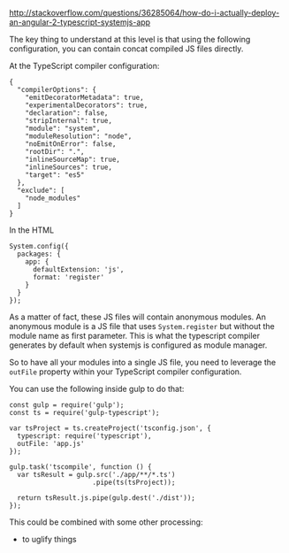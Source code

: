 http://stackoverflow.com/questions/36285064/how-do-i-actually-deploy-an-angular-2-typescript-systemjs-app


The key thing to understand at this level is that using the following configuration, you can contain concat compiled JS files directly.

At the TypeScript compiler configuration:

    {
      "compilerOptions": {
        "emitDecoratorMetadata": true,
        "experimentalDecorators": true,
        "declaration": false,
        "stripInternal": true,
        "module": "system",
        "moduleResolution": "node",
        "noEmitOnError": false,
        "rootDir": ".",
        "inlineSourceMap": true,
        "inlineSources": true,
        "target": "es5"
      },
      "exclude": [
        "node_modules"
      ]
    }


In the HTML

    System.config({
      packages: {
        app: {
          defaultExtension: 'js',
          format: 'register'
        }
      }
    });

As a matter of fact, these JS files will contain anonymous modules. An anonymous module is a JS file that uses `System.register` but without the module name as first parameter. This is what the typescript compiler generates by default when systemjs is configured as module manager.

So to have all your modules into a single JS file, you need to leverage the `outFile` property within your TypeScript compiler configuration.

You can use the following inside gulp to do that:

    const gulp = require('gulp');
    const ts = require('gulp-typescript');

    var tsProject = ts.createProject('tsconfig.json', {
	  typescript: require('typescript'),
      outFile: 'app.js'
    });

    gulp.task('tscompile', function () {
      var tsResult = gulp.src('./app/**/*.ts')
                         .pipe(ts(tsProject));

      return tsResult.js.pipe(gulp.dest('./dist'));
    });

This could be combined with some other processing:

* to uglify things